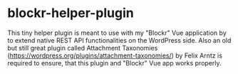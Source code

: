 # blockr-helper-plugin
This tiny helper plugin is meant to use with my "Blockr" Vue application by to extend native REST API functionalities on the WordPress side.
Also an old but still great plugin called Attachment Taxonomies (https://wordpress.org/plugins/attachment-taxonomies/) by Felix Arntz is required to ensure, that this plugin and "Blockr" Vue app works properly.
